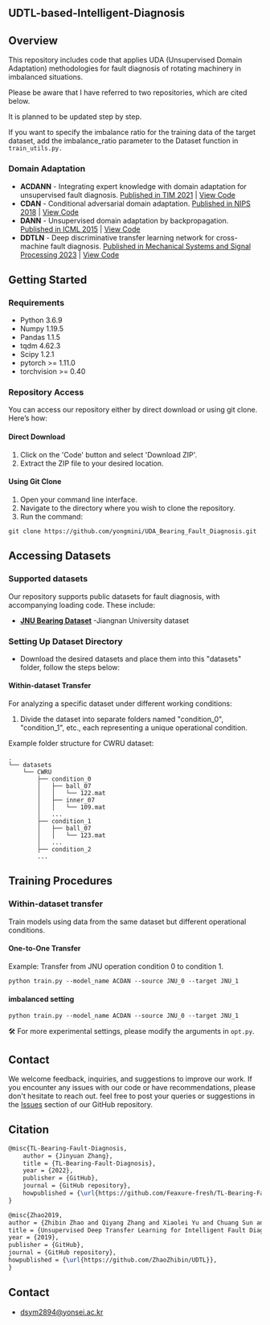 ## UDTL-based-Intelligent-Diagnosis

## Overview


This repository includes code that applies UDA (Unsupervised Domain Adaptation) methodologies for fault diagnosis of rotating machinery in imbalanced situations.

Please be aware that I have referred to two repositories, which are cited below.

It is planned to be updated step by step.

If you want to specify the imbalance ratio for the training data of the target dataset, add the imbalance_ratio parameter to the Dataset function in `train_utils.py.`

### Domain Adaptation
- **ACDANN** - Integrating expert knowledge with domain adaptation for unsupervised fault diagnosis. [Published in TIM 2021](https://ieeexplore.ieee.org/stamp/stamp.jsp?tp=&arnumber=9612159) | [View Code](/models/ACDANN.py)
- **CDAN** - Conditional adversarial domain adaptation. [Published in NIPS 2018](http://papers.nips.cc/paper/7436-conditional-adversarial-domain-adaptation) | [View Code](/models/CDAN.py) 
- **DANN** - Unsupervised domain adaptation by backpropagation. [Published in ICML 2015](http://proceedings.mlr.press/v37/ganin15.pdf) | [View Code](/models/DANN.py)
- **DDTLN** - Deep discriminative transfer learning network for cross-machine fault diagnosis. [Published in Mechanical Systems and Signal Processing 2023](https://www.sciencedirect.com/science/article/pii/S0888327022009529) | [View Code](/models/DDTLN.py)

## Getting Started

### Requirements
- Python 3.6.9
- Numpy 1.19.5
- Pandas 1.1.5
- tqdm 4.62.3
- Scipy 1.2.1
- pytorch >= 1.11.0
- torchvision >= 0.40

### Repository Access
You can access our repository either by direct download or using git clone. Here’s how:
#### Direct Download
1. Click on the 'Code' button and select 'Download ZIP'.
2. Extract the ZIP file to your desired location.
#### Using Git Clone
1. Open your command line interface.
2. Navigate to the directory where you wish to clone the repository.
3. Run the command:

```shell
git clone https://github.com/yongmini/UDA_Bearing_Fault_Diagnosis.git
```

## Accessing Datasets
### Supported datasets
Our repository supports public datasets for fault diagnosis, with accompanying loading code. These include:
- **[JNU Bearing Dataset](http://mad-net.org:8765/explore.html?t=0.5831516555847212.)** -Jiangnan University dataset

### Setting Up Dataset Directory
- Download the desired datasets and place them into this "datasets" folder, follow the steps below:

#### Within-dataset Transfer
For analyzing a specific dataset under different working conditions:
1. Divide the dataset into separate folders named "condition_0", "condition_1", etc., each representing a unique operational condition.

Example folder structure for CWRU dataset:
```
.
└── datasets
    └── CWRU
        ├── condition_0
        │   ├── ball_07
        │   │   └── 122.mat
        │   ├── inner_07
        │   │   └── 109.mat
        │   ...
        ├── condition_1
        │   ├── ball_07
        │   │   └── 123.mat
        │   ...
        ├── condition_2
        ...
```

## Training Procedures
### Within-dataset transfer
Train models using data from the same dataset but different operational conditions.

#### One-to-One Transfer
Example: Transfer from JNU operation condition 0 to condition 1.
```shell
python train.py --model_name ACDAN --source JNU_0 --target JNU_1 
```
#### imbalanced setting
```shell
python train.py --model_name ACDAN --source JNU_0 --target JNU_1 
```

🛠️ For more experimental settings, please modify the arguments in `opt.py`.

## Contact

We welcome feedback, inquiries, and suggestions to improve our work. If you encounter any issues with our code or have recommendations, please don't hesitate to reach out. feel free to post your queries or suggestions in the [Issues](https://github.com/yongmini/UDA_Bearing_Fault_Diagnosis/issues) section of our GitHub repository.


## Citation

```latex
@misc{TL-Bearing-Fault-Diagnosis,
    author = {Jinyuan Zhang},
    title = {TL-Bearing-Fault-Diagnosis},
    year = {2022},
    publisher = {GitHub},
    journal = {GitHub repository},
    howpublished = {\url{https://github.com/Feaxure-fresh/TL-Bearing-Fault-Diagnosis}}
}

```

```latex
@misc{Zhao2019,
author = {Zhibin Zhao and Qiyang Zhang and Xiaolei Yu and Chuang Sun and Shibin Wang and Ruqiang Yan and Xuefeng Chen},
title = {Unsupervised Deep Transfer Learning for Intelligent Fault Diagnosis},
year = {2019},
publisher = {GitHub},
journal = {GitHub repository},
howpublished = {\url{https://github.com/ZhaoZhibin/UDTL}},
}
```

## Contact
- dsym2894@yonsei.ac.kr
